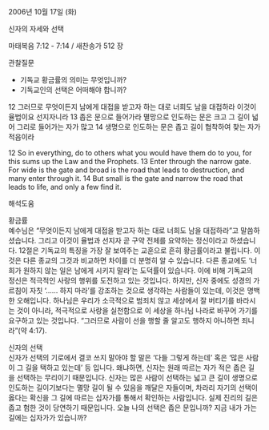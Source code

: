 2006년 10월 17일 (화)

신자의 자세와 선택



마태복음 7:12 - 7:14 / 새찬송가 512 장


관찰질문
- 기독교 황금률의 의미는 무엇입니까? 
- 기독교인의 선택은 어떠해야 합니까? 

12 그러므로 무엇이든지 남에게 대접을 받고자 하는 대로 너희도 남을 대접하라 이것이 율법이요 선지자니라 13 좁은 문으로 들어가라 멸망으로 인도하는 문은 크고 그 길이 넓어 그리로 들어가는 자가 많고 14 생명으로 인도하는 문은 좁고 길이 협착하여 찾는 자가 적음이라

12  So in everything, do to others what you would have them do to you, for this sums up the Law and the Prophets. 13  Enter through the narrow gate. For wide is the gate and broad is the road that leads to destruction, and many enter through it. 14  But small is the gate and narrow the road that leads to life, and only a few find it.

해석도움





황금률  
예수님은 “무엇이든지 남에게 대접을 받고자 하는 대로 너희도 남을 대접하라”고 말씀하셨습니다. 그리고  이것이 율법과 선지자 곧 구약 전체를 요약하는 정신이라고 하셨습니다. 12절은 기독교의 특징을 가장 잘 보여주는 교훈으로 흔히 황금률이라고 불립니다. 이것은 다른 종교의 그것과 비교하면 차이를 더 분명히 알 수 있습니다. 다른 종교에도 ‘너희가 원하지 않는 일은 남에게 시키지 말라’는 도덕률이 있습니다. 이에 비해 기독교의 정신은 적극적인 사랑의 행위를 도전하고 있는 것입니다. 하지만, 신자 중에도 성경의 가르침이 자칫 ‘…… 하지 마라’를 강조하는 것으로 생각하는 사람들이 있는데, 이것은 명백한 오해입니다. 하나님은 우리가 소극적으로 범죄치 않고 세상에서 잘 버티기를 바라시는 것이 아니라, 적극적으로 사랑을 실천함으로 이 세상을 하나님 나라로 바꾸어 가기를 요구하고 있는 것입니다. “그러므로 사람이 선을 행할 줄 알고도 행하지 아니하면 죄니라”(약 4:17).

신자의 선택  
신자가 선택의 기로에서 결코 쓰지 말아야 할 말은 ‘다들 그렇게 하는데’ 혹은 ‘많은 사람이 그 길을 택하고 있는데’ 등 입니다. 왜냐하면, 신자는 원래 따르는 자가 적은 좁은 길을 선택하는 무리이기 때문입니다. 신자는 많은 사람이 선택하는 넓고 큰 길이 생명으로 인도하는 길이기보다는 멸망 길이 될 수 있음을 깨달은 자들이며, 차라리 자기의 선택이 옳다는 확신을 그 길에 따르는 십자가를 통해서 확인하는 사람입니다. 실제 진리의 길은 좁고 험한 것이 당연하기 때문입니다. 오늘 나의 선택은 좁은 문입니까? 지금 내가 가는 길에는 십자가가 있습니까?